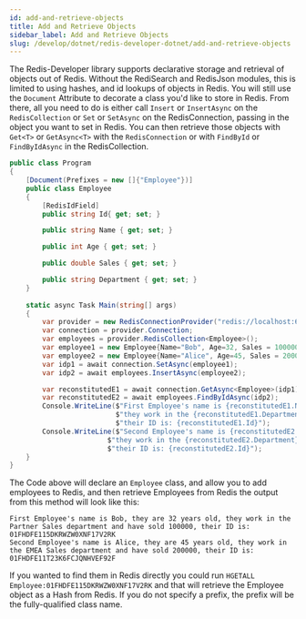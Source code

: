 ```yaml
---
id: add-and-retrieve-objects
title: Add and Retrieve Objects
sidebar_label: Add and Retrieve Objects
slug: /develop/dotnet/redis-developer-dotnet/add-and-retrieve-objects
---
```


The Redis-Developer library supports declarative storage and retrieval of objects out of Redis. Without the RediSearch and RedisJson modules, this is limited to using hashes, and id lookups of objects in Redis. You will still use the `Document` Attribute to decorate a class you'd like to store in Redis. From there, all you need to do is either call `Insert` or `InsertAsync` on the `RedisCollection` or `Set` or `SetAsync` on the RedisConnection, passing in the object you want to set in Redis. You can then retrieve those objects with `Get<T>` or `GetAsync<T>` with the `RedisConnection` or with `FindById` or `FindByIdAsync` in the RedisCollection.


```csharp
public class Program
{
    [Document(Prefixes = new []{"Employee"})]
    public class Employee
    {
        [RedisIdField]
        public string Id{ get; set; }

        public string Name { get; set; }

        public int Age { get; set; }

        public double Sales { get; set; }    

        public string Department { get; set; }
    }
    
    static async Task Main(string[] args)
    {
        var provider = new RedisConnectionProvider("redis://localhost:6379");
        var connection = provider.Connection;
        var employees = provider.RedisCollection<Employee>();
        var employee1 = new Employee{Name="Bob", Age=32, Sales = 100000, Department="Partner Sales"};
        var employee2 = new Employee{Name="Alice", Age=45, Sales = 200000, Department="EMEA Sales"};
        var idp1 = await connection.SetAsync(employee1);
        var idp2 = await employees.InsertAsync(employee2);

        var reconstitutedE1 = await connection.GetAsync<Employee>(idp1);
        var reconstitutedE2 = await employees.FindByIdAsync(idp2);
        Console.WriteLine($"First Employee's name is {reconstitutedE1.Name}, they are {reconstitutedE1.Age} years old, " +
                          $"they work in the {reconstitutedE1.Department} department and have sold {reconstitutedE1.Sales}, " +
                          $"their ID is: {reconstitutedE1.Id}");
        Console.WriteLine($"Second Employee's name is {reconstitutedE2.Name}, they are {reconstitutedE2.Age} years old, " +
                        $"they work in the {reconstitutedE2.Department} department and have sold {reconstitutedE2.Sales}, " +
                        $"their ID is: {reconstitutedE2.Id}");
    }
}
```

The Code above will declare an `Employee` class, and allow you to add employees to Redis, and then retrieve Employees from Redis the output from this method will look like this:


```text
First Employee's name is Bob, they are 32 years old, they work in the Partner Sales department and have sold 100000, their ID is: 01FHDFE115DKRWZW0XNF17V2RK
Second Employee's name is Alice, they are 45 years old, they work in the EMEA Sales department and have sold 200000, their ID is: 01FHDFE11T23K6FCJQNHVEF92F
```

If you wanted to find them in Redis directly you could run `HGETALL Employee:01FHDFE115DKRWZW0XNF17V2RK` and that will retrieve the Employee object as a Hash from Redis. If you do not specify a prefix, the prefix will be the fully-qualified class name.